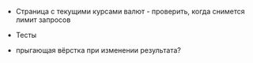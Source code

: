 + Страница с текущими курсами валют - проверить, когда снимется лимит запросов
+ Тесты

+ прыгающая вёрстка при изменении результата?
